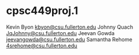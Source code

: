 # cpsc449proj.1

Kevin Byon   kbyon@csu.fullerton.edu
Johnny Quach JqJohnny@csu.fullerton.edu
Jeevan Gowda jeevangowda@csu.fullerton.edu
Samantha Rehome 4srehome@csu.fullerton.edu
